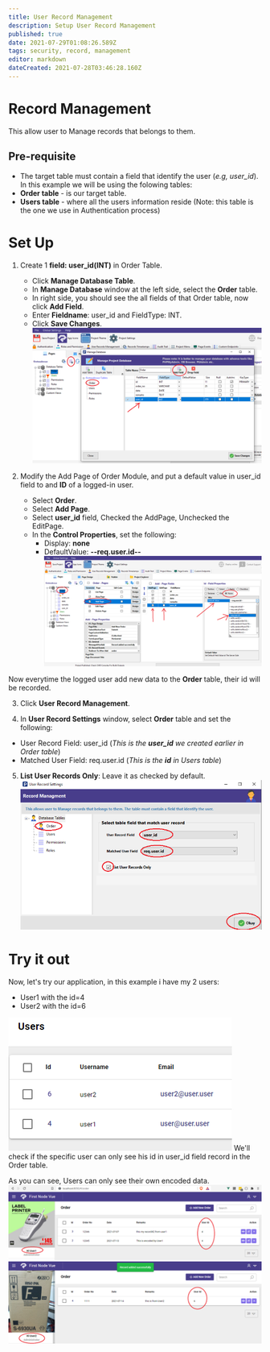 ```yaml
---
title: User Record Management
description: Setup User Record Management
published: true
date: 2021-07-29T01:08:26.589Z
tags: security, record, management
editor: markdown
dateCreated: 2021-07-28T03:46:28.160Z
---
```


# Record Management
This allow user to Manage records that belongs to them.

## Pre-requisite
- The target table must contain a field that identify the user (*e.g, user_id*).
In this example we will be using the folowing tables:
- **Order table** - is our target table.
- **Users table** - where all the users information reside (Note: this table is the one we use in Authentication process)

# Set Up
1. Create 1 **field: user_id(INT)** in Order Table.
	- Click **Manage Database Table**.
	- In **Manage Database** window at the left side, select the **Order** table.
	- In right side, you should see the all fields of that Order table, now click **Add Field**.
	- Enter **Fieldname**: user_id and FieldType: INT.
	- Click **Save Changes**.
![1.png](/security/recordmanagement/1.png)
  
2. Modify the Add Page of Order Module, and put a default value in user_id field to and **ID** of a logged-in user.
	- Select **Order**.
	- Select **Add Page**.
	- Select **user_id** field, Checked the AddPage, Unchecked the EditPage.
	- In the **Control Properties**, set the following:
		- Display: **none**
		- DefaultValue: **--req.user.id--**
![2.png](/security/recordmanagement/2.png)

Now everytime the logged user add new data to the **Order** table, their id will be recorded.

3. Click **User Record Management**.

4. In **User Record Settings** window, select **Order** table and set the following:
- User Record Field: user_id (*This is the **user_id** we created earlier in Order table*)
- Matched User Field: req.user.id (*This is the **id** in Users table*)

5. **List User Records Only**: Leave it as checked by default.
![4.png](/security/recordmanagement/4.png)

# Try it out
Now, let's try our application, in this example i have my 2 users:
- User1 with the id=4
- User2 with the id=6

![5.png](/security/recordmanagement/5.png)
We'll check if the specific user can only see his id in user_id field record in the Order table.

As you can see, Users can only see their own encoded data.
![user1.png](/security/recordmanagement/user1.png)
![user2.png](/security/recordmanagement/user2.png)